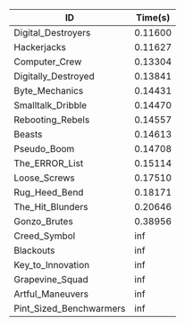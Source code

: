 |ID|Time(s)|
|-|-|
|Digital_Destroyers|0.11600|
|Hackerjacks|0.11627|
|Computer_Crew|0.13304|
|Digitally_Destroyed|0.13841|
|Byte_Mechanics|0.14431|
|Smalltalk_Dribble|0.14470|
|Rebooting_Rebels|0.14557|
|Beasts|0.14613|
|Pseudo_Boom|0.14708|
|The_ERROR_List|0.15114|
|Loose_Screws|0.17510|
|Rug_Heed_Bend|0.18171|
|The_Hit_Blunders|0.20646|
|Gonzo_Brutes|0.38956|
|Creed_Symbol|inf|
|Blackouts|inf|
|Key_to_Innovation|inf|
|Grapevine_Squad|inf|
|Artful_Maneuvers|inf|
|Pint_Sized_Benchwarmers|inf|

